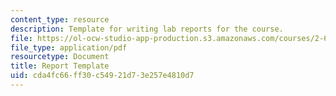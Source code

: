 ```yaml
---
content_type: resource
description: Template for writing lab reports for the course.
file: https://ol-ocw-studio-app-production.s3.amazonaws.com/courses/2-672-project-laboratory-spring-2009/cda4fc66ff30c54921d73e257e4810d7_template.pdf
file_type: application/pdf
resourcetype: Document
title: Report Template
uid: cda4fc66-ff30-c549-21d7-3e257e4810d7
---
```


